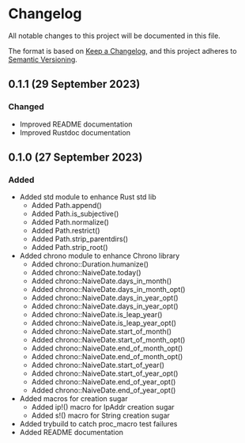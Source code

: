 # Changelog

[Keep a Changelog]:    https://keepachangelog.com/en/1.0.0/
[Semantic Versioning]: https://semver.org/spec/v2.0.0.html
[Tera]:                https://crates.io/crates/tera

All notable changes to this project will be documented in this file.

The format is based on [Keep a Changelog][], and this project adheres to
[Semantic Versioning][].


## 0.1.1 (29 September 2023)

### Changed

  - Improved README documentation
  - Improved Rustdoc documentation


## 0.1.0 (27 September 2023)

### Added

  - Added std module to enhance Rust std lib
      - Added Path.append()
      - Added Path.is_subjective()
      - Added Path.normalize()
      - Added Path.restrict()
      - Added Path.strip_parentdirs()
      - Added Path.strip_root()
  - Added chrono module to enhance Chrono library
      - Added chrono::Duration.humanize()
      - Added chrono::NaiveDate.today()
      - Added chrono::NaiveDate.days_in_month()
      - Added chrono::NaiveDate.days_in_month_opt()
      - Added chrono::NaiveDate.days_in_year_opt()
      - Added chrono::NaiveDate.days_in_year_opt()
      - Added chrono::NaiveDate.is_leap_year()
      - Added chrono::NaiveDate.is_leap_year_opt()
      - Added chrono::NaiveDate.start_of_month()
      - Added chrono::NaiveDate.start_of_month_opt()
      - Added chrono::NaiveDate.end_of_month_opt()
      - Added chrono::NaiveDate.end_of_month_opt()
      - Added chrono::NaiveDate.start_of_year()
      - Added chrono::NaiveDate.start_of_year_opt()
      - Added chrono::NaiveDate.end_of_year_opt()
      - Added chrono::NaiveDate.end_of_year_opt()
  - Added macros for creation sugar
      - Added ip!() macro for IpAddr creation sugar
      - Added s!() macro for String creation sugar
  - Added trybuild to catch proc_macro test failures
  - Added README documentation



